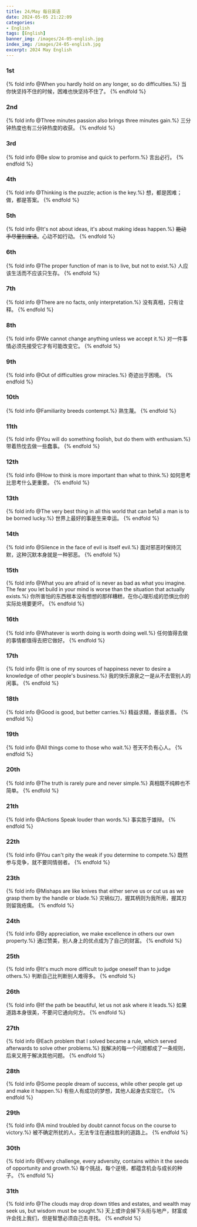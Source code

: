 ```yaml
---
title: 24/May 每日英语
date: 2024-05-05 21:22:09
categories:
- English
tags: [English]
banner_img: /images/24-05-english.jpg
index_img: /images/24-05-english.jpg
excerpt: 2024 May English
---
```


### 1st
{% fold info @When you hardly hold on any longer, so do difficulties.%}
当你快坚持不住的时候，困难也快坚持不住了。
{% endfold %}

### 2nd
{% fold info @Three minutes passion also brings three minutes gain.%}
三分钟热度也有三分钟热度的收获。
{% endfold %}

### 3rd
{% fold info @Be slow to promise and quick to perform.%}
言出必行。
{% endfold %}

### 4th
{% fold info @Thinking is the puzzle; action is the key.%}
想，都是困难；做，都是答案。
{% endfold %}

### 5th
{% fold info @It's not about ideas, it's about making ideas happen.%}
~~能动手尽量别废话~~。心动不如行动。
{% endfold %}

### 6th
{% fold info @The proper function of man is to live, but not to exist.%}
人应该生活而不应该只生存。
{% endfold %}

### 7th
{% fold info @There are no facts, only interpretation.%}
没有真相，只有诠释。
{% endfold %}

### 8th
{% fold info @We cannot change anything unless we accept it.%}
对一件事情必须先接受它才有可能改变它。
{% endfold %}

### 9th
{% fold info @Out of difficulties grow miracles.%}
奇迹出于困境。
{% endfold %}

### 10th
{% fold info @Familiarity breeds contempt.%}
熟生蔑。
{% endfold %}

### 11th
{% fold info @You will do something foolish, but do them with enthusiam.%}
带着热忱去做一些蠢事。
{% endfold %}

### 12th
{% fold info @How to think is more important than what to think.%}
如何思考比思考什么更重要。
{% endfold %}

### 13th
{% fold info @The very best thing in all this world that can befall a man is to be borned lucky.%}
世界上最好的事是生来幸运。
{% endfold %}

### 14th
{% fold info @Silence in the face of evil is itself evil.%}
面对邪恶时保持沉默，这种沉默本身就是一种邪恶。
{% endfold %}

### 15th
{% fold info @What you are afraid of is never as bad as what you imagine. The fear you let build in your mind is worse than the situation that actually exists.%}
你所害怕的东西根本没有想想的那样糟糕，在你心理形成的恐惧比你的实际处境要更坏。
{% endfold %}

### 16th
{% fold info @Whatever is worth doing is worth doing well.%}
任何值得去做的事情都值得去把它做好。
{% endfold %}

### 17th
{% fold info @It is one of my sources of happiness never to desire a knowledge of other people's business.%}
我的快乐源泉之一是从不去管别人的闲事。
{% endfold %}

### 18th
{% fold info @Good is good, but better carries.%}
精益求精，善益求善。
{% endfold %}

### 19th
{% fold info @All things come to those who wait.%}
苍天不负有心人。
{% endfold %}

### 20th
{% fold info @The truth is rarely pure and never simple.%}
真相既不纯粹也不简单。
{% endfold %}

### 21th
{% fold info @Actions Speak louder than words.%}
事实胜于雄辩。
{% endfold %}

### 22th
{% fold info @You can't pity the weak if you determine to compete.%}
既然参与竞争，就不要同情弱者。
{% endfold %}

### 23th
{% fold info @Mishaps are like knives that either serve us or cut us as we grasp them by the handle or blade.%}
灾祸似刀，握其柄则为我所用，握其刃则留我疮痍。
{% endfold %}

### 24th
{% fold info @By appreciation, we make excellence in others our own property.%}
通过赞美，别人身上的优点成为了自己的财富。
{% endfold %}

### 25th
{% fold info @It's much more difficult to judge oneself than to judge others.%}
判断自己比判断别人难得多。
{% endfold %}

### 26th
{% fold info @If the path be beautiful, let us not ask where it leads.%}
如果道路本身很美，不要问它通向何方。
{% endfold %}

### 27th
{% fold info @Each problem that I solved became a rule, which served afterwards to solve other problems.%}
我解决的每一个问题都成了一条规则，后来又用于解决其他问题。
{% endfold %}

### 28th
{% fold info @Some people dream of success, while other people get up and make it happen.%}
有些人有成功的梦想，其他人起身去实现它。
{% endfold %}

### 29th
{% fold info @A mind troubled by doubt cannot focus on the course to victory.%}
被不确定所扰的人，无法专注在通往胜利的道路上。
{% endfold %}

### 30th
{% fold info @Every challenge, every adversity, contains within it the seeds of opportunity and growth.%}
每个挑战，每个逆境，都蕴含机会与成长的种子。
{% endfold %}

### 31th
{% fold info @The clouds may drop down titles and estates, and wealth may seek us, but wisdom must be sought.%}
天上或许会掉下头衔与地产，财富或许会找上我们，但是智慧必须自己去寻找。
{% endfold %}

